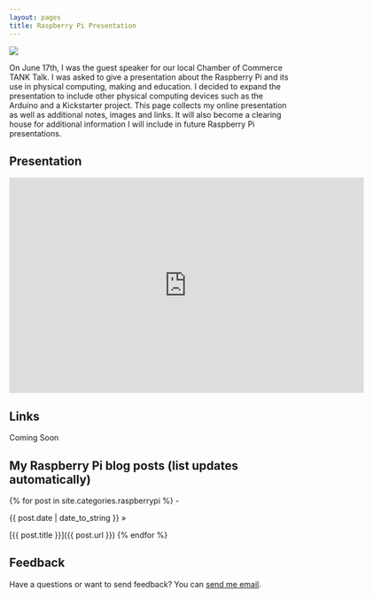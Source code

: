 ```yaml
---
layout: pages
title: Raspberry Pi Presentation
---
```


![](http://www.stevencombs.com/images/design/embedded.svg)

On June 17th, I was the guest speaker for our local Chamber of Commerce TANK Talk. I was asked to give a presentation about the Raspberry Pi and its use in physical computing, making and education. I decided to expand the presentation to include other physical computing devices such as the Arduino and a Kickstarter project. This page collects my online presentation as well as additional notes, images and links. It will also become a clearing house for additional information I will include in future Raspberry Pi presentations.

## Presentation

<iframe src="https://docs.google.com/presentation/d/10fMnVYXXvyr7c9OVoYEU8KGW-8GPnJ0iVIjMvlUsTvI/embed?start=false&amp;loop=true&amp;delayms=3000" frameborder="0" width="640" height="389" allowfullscreen="true" mozallowfullscreen="true" webkitallowfullscreen="true">
</iframe>

## Links

Coming Soon

## My Raspberry Pi blog posts (list updates automatically)

{% for post in site.categories.raspberrypi %} -

<span>{{ post.date | date_to_string }} »</span>

[{{ post.title }}]({{ post.url }}) {% endfor %}

## Feedback

Have a questions or want to send feedback? You can [send me email](mailto:steven.combs@gmail.com).
